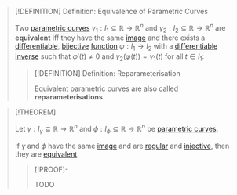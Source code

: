 >[!DEFINITION] Definition: Equivalence of Parametric Curves
>
>Two [parametric curves](Parametric%20Curve.md) $\gamma_1: I_1 \subseteq \mathbb{R} \to \mathbb{R}^n$ and $\gamma_2: I_2 \subseteq \mathbb{R} \to \mathbb{R}^n$ are **equivalent** iff they have the same [image](../../../Functions/Image%20of%20a%20Function.md) and there exists a [differentiable](../../Real%20Functions/Differentiation/Differentiability%20of%20Real%20Functions.md), [bijective](../../../Functions/Types%20of%20Functions/Bijection.md) [function](../../Real%20Functions/Real%20Function.md) $\varphi: I_1 \to I_2$ with a [differentiable](../../Real%20Functions/Differentiation/Differentiability%20of%20Real%20Functions.md) [inverse](../../../Functions/Types%20of%20Functions/Inverse%20Function.md) such that $\varphi'(t) \ne 0$ and $\gamma_2(\varphi(t)) = \gamma_1(t)$ for all $t \in I_1$:
>
>>[!DEFINITION] Definition: Reparameterisation
>>
>>Equivalent parametric curves are also called **reparameterisations**.
>>
>

>[!THEOREM]
>
>Let $\gamma: I_{\gamma} \subseteq \mathbb{R} \to \mathbb{R}^n$ and $\phi: I_{\phi} \subseteq \mathbb{R} \to \mathbb{R}^n$ be [parametric curves](Parametric%20Curve.md).
>
>If $\gamma$ and $\phi$ have the same [image](../../../Functions/Image%20of%20a%20Function.md) and are [regular](Regularity.md) and [injective](../../../Functions/Types%20of%20Functions/Injection.md), then they are [equivalent](Equivalence%20of%20Parametric%20Curves.md).
>
>>[!PROOF]-
>>
>>TODO
>>
>